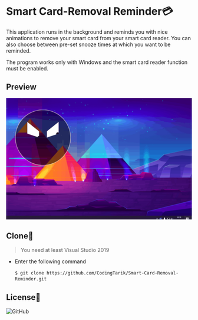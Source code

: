 # Smart Card-Removal Reminder💳
This application runs in the background and reminds you with nice animations to remove your smart card from your smart card reader. You can also choose between pre-set snooze times at which you want to be reminded.

The program works only with Windows and the smart card reader function must be enabled.

## Preview
![](Assets/smart.gif)

## Clone🔄
> You need at least Visual Studio 2019

- Enter the following command
  
  ```shell
  $ git clone https://github.com/CodingTarik/Smart-Card-Removal-Reminder.git
  ```
## License📜
![GitHub](https://img.shields.io/github/license/CodingTarik/Smart-Card-Removal-Reminder)
